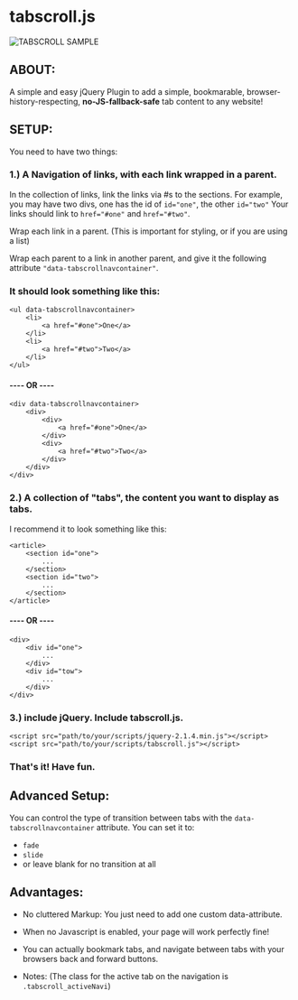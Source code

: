 # tabscroll.js
![TABSCROLL SAMPLE](http://files.moritzzimmer.com/tabscroll.gif)


## ABOUT:

A simple and easy jQuery Plugin to add a simple, bookmarable, browser-history-respecting, **no-JS-fallback-safe** tab content to any website! 


## SETUP:
You need to have two things: 

### 1.) A Navigation of links, with each link wrapped in a parent.

In the collection of links, link the links via #s to the sections. 
For example, you may have two divs, one has the id of `id="one"`, the other `id="two"`
Your links should link to `href="#one"` and `href="#two"`.

Wrap each link in a parent. (This is important for styling, or if you are using a list)

Wrap each parent to a link in another parent, and give it the following attribute
`"data-tabscrollnavcontainer"`.

### It should look something like this:

    <ul data-tabscrollnavcontainer>
        <li>
            <a href="#one">One</a>
        </li>
        <li>
            <a href="#two">Two</a>
        </li>
    </ul>

#### ---- OR ----

    <div data-tabscrollnavcontainer>
        <div>
            <div>   
                <a href="#one">One</a>
            </div>
            <div>   
                <a href="#two">Two</a>
            </div>
        </div>
    </div>

### 2.) A collection of "tabs", the content you want to display as tabs.
I recommend it to look something like this:
    
    <article>
        <section id="one">
            ...
        </section>
        <section id="two">
            ...
        </section>
    </article>

#### ---- OR ----

    <div>
        <div id="one">
            ...
        </div>
        <div id="tow">
            ...
        </div>
    </div>


### 3.) include jQuery. Include tabscroll.js.

    <script src="path/to/your/scripts/jquery-2.1.4.min.js"></script>
    <script src="path/to/your/scripts/tabscroll.js"></script>

### That's it! Have fun. 


## Advanced Setup:

You can control the type of transition between tabs with the `data-tabscrollnavcontainer` attribute. You can set it to:
- `fade`
- `slide`
- or leave blank for no transition at all

## Advantages:

* No cluttered Markup: You just need to add one custom data-attribute.

* When no Javascript is enabled, your page will work perfectly fine!

* You can actually bookmark tabs, and navigate between tabs with your browsers back and forward buttons.

* Notes: (The class for the active tab on the navigation is `.tabscroll_activeNavi`)

